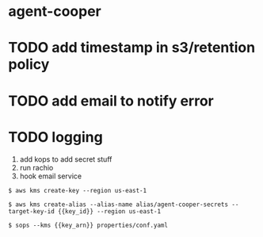 # agent-cooper

# TODO add timestamp in s3/retention policy
# TODO add email to notify error
# TODO logging

1. add kops to add secret stuff
2. run rachio
3. hook email service


```
$ aws kms create-key --region us-east-1

$ aws kms create-alias --alias-name alias/agent-cooper-secrets --target-key-id {{key_id}} --region us-east-1

$ sops --kms {{key_arn}} properties/conf.yaml
```
